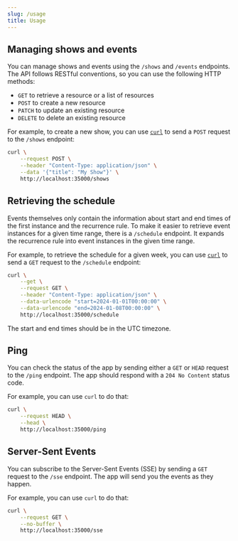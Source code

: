 ```yaml
---
slug: /usage
title: Usage
---
```


## Managing shows and events

You can manage shows and events using
the `/shows` and `/events` endpoints.
The API follows RESTful conventions,
so you can use the following HTTP methods:

- `GET` to retrieve a resource or a list of resources
- `POST` to create a new resource
- `PATCH` to update an existing resource
- `DELETE` to delete an existing resource

For example, to create a new show,
you can use [`curl`](https://curl.se)
to send a `POST` request to the `/shows` endpoint:

```sh
curl \
    --request POST \
    --header "Content-Type: application/json" \
    --data '{"title": "My Show"}' \
    http://localhost:35000/shows
```

## Retrieving the schedule

Events themselves only contain the information
about start and end times of the first instance
and the recurrence rule.
To make it easier to retrieve event instances
for a given time range,
there is a `/schedule` endpoint.
It expands the recurrence rule
into event instances in the given time range.

For example, to retrieve the schedule for a given week,
you can use [`curl`](https://curl.se)
to send a `GET` request to the `/schedule` endpoint:

```sh
curl \
    --get \
    --request GET \
    --header "Content-Type: application/json" \
    --data-urlencode "start=2024-01-01T00:00:00" \
    --data-urlencode "end=2024-01-08T00:00:00" \
    http://localhost:35000/schedule
```

The start and end times should be in the UTC timezone.

## Ping

You can check the status of the app by sending
either a `GET` or `HEAD` request to the `/ping` endpoint.
The app should respond with a `204 No Content` status code.

For example, you can use `curl` to do that:

```sh
curl \
    --request HEAD \
    --head \
    http://localhost:35000/ping
```

## Server-Sent Events

You can subscribe to the Server-Sent Events (SSE) by sending
a `GET` request to the `/sse` endpoint.
The app will send you the events as they happen.

For example, you can use `curl` to do that:

```sh
curl \
    --request GET \
    --no-buffer \
    http://localhost:35000/sse
```
